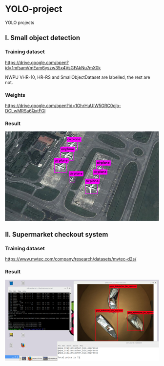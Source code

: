 # YOLO-project
YOLO projects


## I. Small object detection 

### Training dataset

https://drive.google.com/open?id=1mfsamVmEam6yszw35x4VsGFAkNu7mX0k

NWPU VHR-10, HR-RS and SmallObjectDataset are labelled, the rest are not.

### Weights
https://drive.google.com/open?id=1OhrHuUIW5GRC0cjb-DCLwMRSa6QxtFGl

### Result

<img src="https://raw.githubusercontent.com/yoyotv/YOLO-project/master/small_object_detection/figures/yolov3.jpg" >

## II. Supermarket checkout system

### Training dataset

https://www.mvtec.com/company/research/datasets/mvtec-d2s/

### Result
<img src="https://raw.githubusercontent.com/yoyotv/YOLO-project/master/supermarket_checkout_system/demo.png" >
